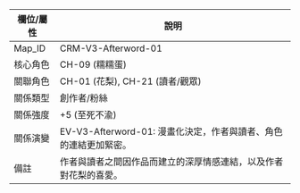 | 欄位/屬性 | 說明 |
|---|---|
| Map_ID | CRM-V3-Afterword-01 |
| 核心角色 | CH-09 (糯糯蛋) |
| 關聯角色 | CH-01 (花梨), CH-21 (讀者/觀眾) |
| 關係類型 | 創作者/粉絲 |
| 關係強度 | +5 (至死不渝) |
| 關係演變 | EV-V3-Afterword-01: 漫畫化決定，作者與讀者、角色的連結更加緊密。 |
| 備註 | 作者與讀者之間因作品而建立的深厚情感連結，以及作者對花梨的喜愛。 |
